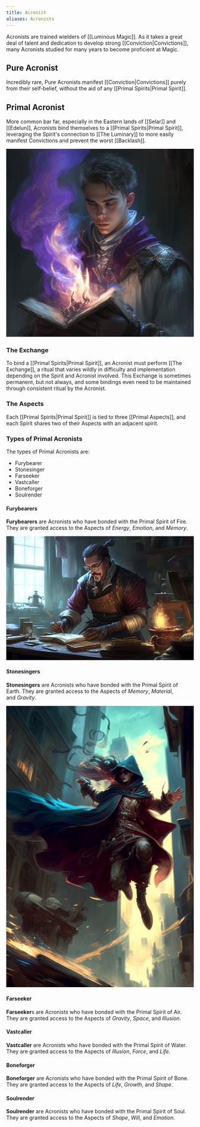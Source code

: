 ```yaml
---
title: Acronist
aliases: Acronists
---
```


Acronists are trained wielders of [[Luminous Magic]]. As it takes a great deal of talent and dedication to develop strong [[Conviction|Convictions]], many Acronists studied for many years to become proficient at Magic.

## Pure Acronist
Incredibly rare, Pure Acronists manifest [[Conviction|Convictions]] purely from their self-belief, without the aid of any [[Primal Spirits|Primal Spirit]].

## Primal Acronist
More common bar far, especially in the Eastern lands of [[Selar]] and [[Edelun]], Acronists bind themselves to a [[Primal Spirits|Primal Spirit]], leveraging the Spirit's connection to [[The Luminary]] to more easily manifest Convictions and prevent the worst [[Backlash]].

![Young Acronist attemps to bind the Primal Air|400](./images/Morne_young_male_mage_Magic_ritual_binding_the_spirit_of_air_430bf548-3c2e-44dc-be59-99a967658a7d.png "left center square")

### The Exchange
To bind a [[Primal Spirits|Primal Spirit]], an Acronist must perform [[The Exchange]], a ritual that varies wildly in difficulty and implementation depending on the Spirit and Acronist involved. This Exchange is sometimes permanent, but not always, and some bindings even need to be maintained through consistent ritual by the Acronist.

### The Aspects

Each [[Primal Spirits|Primal Spirit]] is tied to three [[Primal Aspects]], and each Spirit shares two of their Aspects with an adjacent spirit.

### Types of Primal Acronists

The types of Primal Acronists are:

- Furybearer
- Stonesinger
- Farseeker
- Vastcaller
- Boneforger
- Soulrender

#### Furybearers

**Furybearers** are Acronists who have bonded with the Primal Spirit of Fire. They are granted access to the Aspects of _Energy_, _Emotion_, and _Memory_.

![Stonesinger|400](./images/Morne_tinkerer_wearing_an_apron_sitting_at_a_table_working_fant_993bf983-68ec-46ea-a755-d070448b0b38.png "right center horizontal")

#### Stonesingers

**Stonesingers** are Acronists who have bonded with the Primal Spirit of Earth. They are granted access to the Aspects of _Memory_, _Material_, and _Gravity_.

![Farseeker|250](./images/Morne_gravity_mage_flying_through_the_city_fantasy_art_action_p_8c7e6e03-62c7-4596-a650-fbc5f15b6769.png "left center vertical")
#### Farseeker

**Farseeker**s are Acronists who have bonded with the Primal Spirit of Air. They are granted access to the Aspects of _Gravity_, _Space_, and _Illusion_.

#### Vastcaller

**Vastcaller** are Acronists who have bonded with the Primal Spirit of Water. They are granted access to the Aspects of _Illusion_, _Force_, and _Life_.

#### Boneforger

**Boneforger** are Acronists who have bonded with the Primal Spirit of Bone. They are granted access to the Aspects of _Life_, _Growth_, and _Shape_.

#### Soulrender

**Soulrender** are Acronists who have bonded with the Primal Spirit of Soul. They are granted access to the Aspects of _Shape_, _Will_, and _Emotion_.